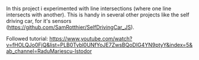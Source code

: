 In this project i experimented with line intersections (where one line intersects with another).
This is handy in several other projects like the self driving car, for it's sensors (https://github.com/SamRotthier/SelfDrivingCar_JS).

Followed tutorial: https://www.youtube.com/watch?v=fHOLQJo0FjQ&list=PLB0Tybl0UNfYoJE7ZwsBQoDIG4YN9ptyY&index=5&ab_channel=RaduMariescu-Istodor


